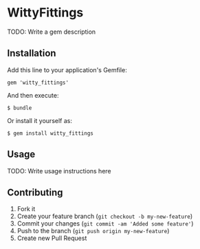 # WittyFittings

TODO: Write a gem description

## Installation

Add this line to your application's Gemfile:

    gem 'witty_fittings'

And then execute:

    $ bundle

Or install it yourself as:

    $ gem install witty_fittings

## Usage

TODO: Write usage instructions here

## Contributing

1. Fork it
2. Create your feature branch (`git checkout -b my-new-feature`)
3. Commit your changes (`git commit -am 'Added some feature'`)
4. Push to the branch (`git push origin my-new-feature`)
5. Create new Pull Request
